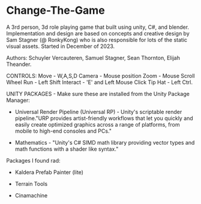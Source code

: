 # Change-The-Game
A 3rd person, 3d role playing game that built using unity, C#, and blender. Implementation and design are based on concepts and creative design by Sam Stagner (@ RonkyKong) who is also responsible for lots of the static visual assets. Started in December of 2023.

Authors: Schuyler Vercauteren, Samuel Stagner, Sean Thornton, Elijah Theander.

CONTROLS:
Move - W,A,S,D
Camera - Mouse position
Zoom - Mouse Scroll Wheel
Run - Left Shift
Interact - 'E' and Left Mouse Click
Tip Hat - Left Ctrl.


UNITY PACKAGES - Make sure these are installed from the Unity Package Manager:

+ Universal Render Pipeline (Universal RP) - Unity's scriptable render pipeline."URP provides artist-friendly workflows that let you quickly and easily create optimized graphics across a range of platforms, from mobile to high-end consoles and PCs."

+ Mathematics - "Unity's C# SIMD math library providing vector types and math functions with a shader like syntax."

Packages I found rad:

+ Kaldera Prefab Painter (lite) 

+ Terrain Tools

+ Cinamachine